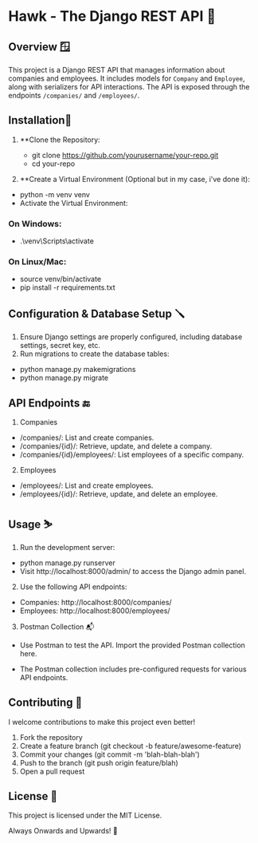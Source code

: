 # Hawk - The Django REST API  🚀

## Overview 🪟

This project is a Django REST API that manages information about companies and employees. It includes models for `Company` and `Employee`, along with serializers for API interactions. The API is exposed through the endpoints `/companies/` and `/employees/`.

## Installation🔽

1. **Clone the Repository:
   - git clone https://github.com/yourusername/your-repo.git
   - cd your-repo

2. **Create a Virtual Environment (Optional but in my case, i've done it):
- python -m venv venv
- Activate the Virtual Environment:

### On Windows:
- .\venv\Scripts\activate
### On Linux/Mac:
- source venv/bin/activate
- pip install -r requirements.txt

## Configuration & Database Setup 🪛

1. Ensure Django settings are properly configured, including database settings, secret key, etc.
2. Run migrations to create the database tables:

- python manage.py makemigrations
- python manage.py migrate

## API Endpoints 🔚

1. Companies
 - /companies/: List and create companies.
 - /companies/{id}/: Retrieve, update, and delete a company.
 - /companies/{id}/employees/: List employees of a specific company.

2. Employees
 - /employees/: List and create employees.
 - /employees/{id}/: Retrieve, update, and delete an employee.

## Usage ⛷️

1. Run the development server:

- python manage.py runserver
- Visit http://localhost:8000/admin/ to access the Django admin panel.

2. Use the following API endpoints:

- Companies: http://localhost:8000/companies/
- Employees: http://localhost:8000/employees/

3. Postman Collection 📬

- Use Postman to test the API. Import the provided Postman collection here.

- The Postman collection includes pre-configured requests for various API endpoints.

## Contributing 🤝
I welcome contributions to make this project even better! 

1. Fork the repository
2. Create a feature branch (git checkout -b feature/awesome-feature)
3. Commit your changes (git commit -m 'blah-blah-blah')
4. Push to the branch (git push origin feature/blah)
5. Open a pull request

## License 📜
This project is licensed under the MIT License.

Always Onwards and Upwards! 🚀
